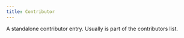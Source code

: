```yaml
---
title: Contributor
---
```

A standalone contributor entry. Usually is part of the contributors list. 